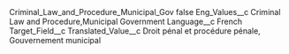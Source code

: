<?xml version="1.0" encoding="UTF-8"?>
<CustomMetadata xmlns="http://soap.sforce.com/2006/04/metadata" xmlns:xsi="http://www.w3.org/2001/XMLSchema-instance" xmlns:xsd="http://www.w3.org/2001/XMLSchema">
    <label>Criminal_Law_and_Procedure_Municipal_Gov</label>
    <protected>false</protected>
    <values>
        <field>Eng_Values__c</field>
        <value xsi:type="xsd:string">Criminal Law and Procedure,Municipal Government</value>
    </values>
    <values>
        <field>Language__c</field>
        <value xsi:type="xsd:string">French</value>
    </values>
    <values>
        <field>Target_Field__c</field>
        <value xsi:nil="true"/>
    </values>
    <values>
        <field>Translated_Value__c</field>
        <value xsi:type="xsd:string">Droit pénal et procédure pénale, Gouvernement municipal</value>
    </values>
</CustomMetadata>
